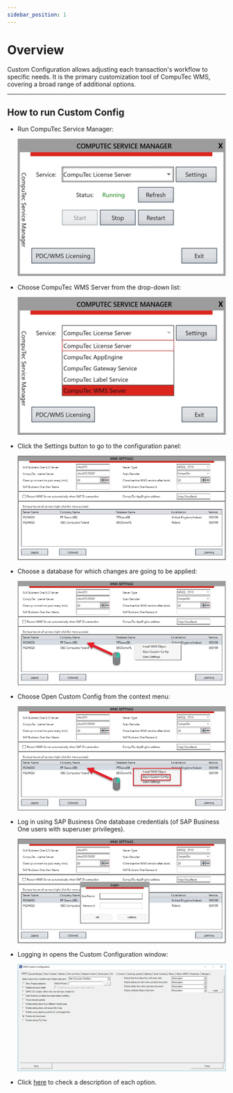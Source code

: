 ```yaml
---
sidebar_position: 1
---
```


# Overview

Custom Configuration allows adjusting each transaction's workflow to specific needs. It is the primary customization tool of CompuTec WMS, covering a broad range of additional options.

---

## How to run Custom Config

- Run CompuTec Service Manager:

    ![Service Manager](./media/computec-service-manager.webp)
- Choose CompuTec WMS Server from the drop-down list:

    ![Service Manager](./media/computec-wms-server.webp)
- Click the Settings button to go to the configuration panel:

    ![WMS Settings](./media/WMSSettings.webp)
- Choose a database for which changes are going to be applied:

    ![WMS Settings](./media/RightClick.webp)
- Choose Open Custom Config from the context menu:

    ![Open](./media/OpenCustomConfig.webp)
- Log in using SAP Business One database credentials (of SAP Business One users with superuser privileges).

    ![WMS Settings](./media/Login.webp)
- Logging in opens the Custom Configuration window:

    ![Custom Configuration](./media/custom-configuration-main-form.webp)

- Click [here](./custom-configuration-functions/) to check a description of each option.
